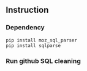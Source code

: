## Instruction

### Dependency
```
pip install moz_sql_parser
pip install sqlparse
```

### Run github SQL cleaning

```

```